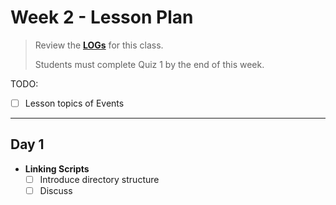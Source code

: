 # Week 2 - Lesson Plan

> Review the [**LOGs**](./LOGs.md) for this class.
>
> Students must complete Quiz 1 by the end of this week.

TODO:

- [ ] Lesson topics of Events

----

## Day 1

- **Linking Scripts**
  - [ ] Introduce directory structure
  - [ ] Discuss <script> tag placement and concerns/issues that developers should be aware of that dictate when to place in the head vs body element.
        1. End of <body> for efficiency
        1. In the <head> if required
- **String Concatenation**
  - [ ] Practice with prompt() to get user input and concatenate with a message for output to the document
    - Go through greet_user example

## Day 2

- **Intro to Functions**
  - [ ] Discuss built-in functions (e.g. console.log) already used and how they work
  - [ ] Basics of function declaration (declared functions vs expressions)
    - Parameters
    - Return values
  - [ ] Basics of calling functions
    - Arguments
  - [ ] Scope
    - Variable access
  - [ ] Create a function to take care of the concatenation message display done in the previous example
    - Go through function_intro and function_intro_params examples
  - [ ] Have students work through the posted functions exercise for homework

## Day 3

In-Class Assessment [Functions]
Have students work through in-class assessment, which must be completed by the end of class (only release the in-class assessment in class on this day on the projector; DO NOT release through Moodle).
Quiz


<!-- -->